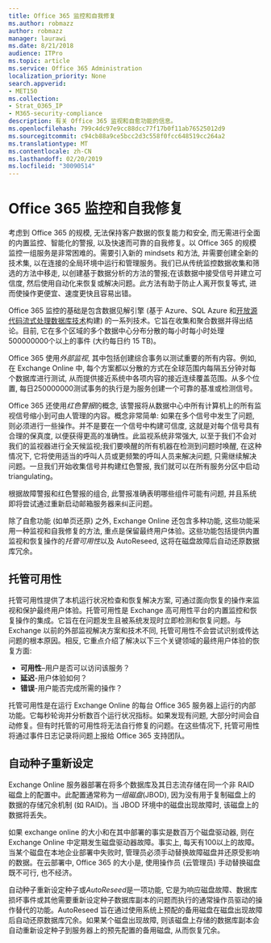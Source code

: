 ```yaml
---
title: Office 365 监控和自我修复
ms.author: robmazz
author: robmazz
manager: laurawi
ms.date: 8/21/2018
audience: ITPro
ms.topic: article
ms.service: Office 365 Administration
localization_priority: None
search.appverid:
- MET150
ms.collection:
- Strat_O365_IP
- M365-security-compliance
description: 有关 Office 365 监视和自愈功能的信息。
ms.openlocfilehash: 799c4dc97e9cc88dcc77f17b0f11ab76525012d9
ms.sourcegitcommit: c94cb88a9ce5bcc2d3c558f0fcc648519cc264a2
ms.translationtype: MT
ms.contentlocale: zh-CN
ms.lasthandoff: 02/20/2019
ms.locfileid: "30090514"
---
```

# <a name="office-365-monitoring-and-self-healing"></a>Office 365 监控和自我修复
考虑到 Office 365 的规模, 无法保持客户数据的恢复能力和安全, 而无需进行全面的内置监控、智能化的警报, 以及快速而可靠的自我修复。以 Office 365 的规模监控一组服务是非常困难的。需要引入新的 mindsets 和方法, 并需要创建全新的技术集, 以在连接的全局环境中运行和管理服务。我们已从传统监控数据收集和筛选的方法中移走, 以创建基于数据分析的方法的警报;在该数据中接受信号并建立可信度, 然后使用自动化来恢复或解决问题。此方法有助于防止人离开恢复等式, 进而使操作更便宜、速度更快且容易出错。 

Office 365 监控的基础是包含数据见解引擎 (基于 Azure、SQL Azure 和[开放源代码流式处理数据库技术](http://cassandra.apache.org/)构建) 的一系列技术。它旨在收集和聚合数据并得出结论。目前, 它在多个区域的多个数据中心分布分散的每小时每小时处理500000000个以上的事件 (大约每日约 15 TB)。 

Office 365 使用*外部监视*, 其中包括创建综合事务以测试重要的所有内容。例如, 在 Exchange Online 中, 每个方案都以分散的方式在全球范围内每隔五分钟对每个数据库进行测试, 从而提供接近系统中各项内容的接近连续覆盖范围。从多个位置, 每日250000000测试事务的执行是为服务创建一个可靠的基准或检测信号。 

Office 365 还使用*红色警报*的概念, 该警报将从数据中心中所有计算机上的所有监视信号缩小到可由人管理的内容。概念非常简单: 如果在多个信号中发生了问题, 则必须进行一些操作。并不是要在一个信号中构建可信度, 这就是对每个信号具有合理的保真度, 以便获得更高的准确性。此监视系统非常强大, 以至于我们不会对我们的监视器进行全天候监视;我们要唤醒的所有机器在检测到问题时唤醒, 在这种情况下, 它将使用适当的呼叫人员或更频繁的呼叫人员来解决问题, 只需继续解决问题。一旦我们开始收集信号并构建红色警报, 我们就可以在所有服务分区中启动 triangulating。 

根据故障警报和红色警报的组合, 此警报准确表明哪些组件可能有问题, 并且系统即将尝试通过重新启动邮箱服务器来纠正问题。 

除了自愈功能 (如单页还原) 之外, Exchange Online 还包含多种功能, 这些功能采用一种监视和自我修复的方法, 重点是保留最终用户体验。这些功能包括提供内置监视和恢复操作的*托管可用性*以及 AutoReseed, 这将在磁盘故障后自动还原数据库冗余。 

## <a name="managed-availability"></a>托管可用性 
托管可用性提供了本机运行状况检查和恢复解决方案, 可通过面向恢复的操作来监视和保护最终用户体验。托管可用性是 Exchange 高可用性平台的内置监控和恢复操作的集成。它旨在在问题发生且被系统发现时立即检测和恢复问题。与 Exchange 以前的外部监视解决方案和技术不同, 托管可用性不会尝试识别或传达问题的根本原因。相反, 它重点介绍了解决以下三个关键领域的最终用户体验的恢复方面: 
- **可用性**–用户是否可以访问该服务？ 
- **延迟**-用户体验如何？ 
- **错误**-用户能否完成所需的操作？ 

托管可用性是在运行 Exchange Online 的每台 Office 365 服务器上运行的内部功能。它每秒轮询并分析数百个运行状况指标。如果发现有问题, 大部分时间会自动修复。但有时托管的可用性将无法自行修复的问题。在这些情况下, 托管可用性将通过事件日志记录将问题上报给 Office 365 支持团队。 

## <a name="autoreseed"></a>自动种子重新设定 
Exchange Online 服务器部署在将多个数据库及其日志流存储在同一个非 RAID 磁盘上的配置中。此配置通常称为*一组磁盘*(JBOD), 因为没有用于复制磁盘上的数据的存储冗余机制 (如 RAID)。当 JBOD 环境中的磁盘出现故障时, 该磁盘上的数据将丢失。 

如果 exchange online 的大小和在其中部署的事实是数百万个磁盘驱动器, 则在 Exchange Online 中定期发生磁盘驱动器故障。事实上, 每天有100以上的故障。当某个磁盘在本地企业部署中失败时, 管理员必须手动替换故障磁盘并还原受影响的数据。在云部署中, Office 365 的大小是, 使用操作员 (云管理员) 手动替换磁盘既不可行, 也不经济。 

自动种子重新设定种子或*AutoReseed*是一项功能, 它是为响应磁盘故障、数据库损坏事件或其他需要重新设定种子数据库副本的问题而执行的通常操作员驱动的操作替代的功能。AutoReseed 旨在通过使用系统上预配的备用磁盘在磁盘出现故障后自动还原数据库冗余。如果某个磁盘出现故障, 则该磁盘上存储的数据库副本会自动重新设定种子到服务器上的预先配置的备用磁盘, 从而恢复冗余。 